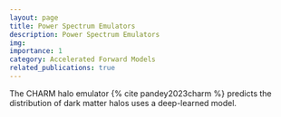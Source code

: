 ```yaml
---
layout: page
title: Power Spectrum Emulators
description: Power Spectrum Emulators
img:
importance: 1
category: Accelerated Forward Models
related_publications: true
---
```


The CHARM halo emulator {% cite pandey2023charm %} predicts the distribution of dark matter halos uses a deep-learned model.

